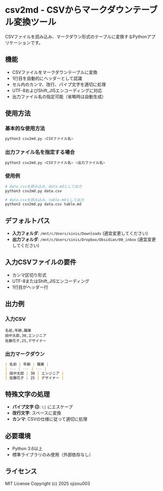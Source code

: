 # csv2md - CSVからマークダウンテーブル変換ツール

CSVファイルを読み込み、マークダウン形式のテーブルに変換するPythonアプリケーションです。

## 機能

- CSVファイルをマークダウンテーブルに変換
- 1行目を自動的にヘッダーとして認識
- セル内のカンマ、改行、パイプ文字を適切に処理
- UTF-8およびShift_JISエンコーディングに対応
- 出力ファイル名の指定可能（省略時は自動生成）

## 使用方法

### 基本的な使用方法

```bash
python3 csv2md.py <CSVファイル名>
```

### 出力ファイル名を指定する場合

```bash
python3 csv2md.py <CSVファイル名> <出力ファイル名>
```

### 使用例

```bash
# data.csvを読み込み、data.mdとして出力
python3 csv2md.py data.csv

# data.csvを読み込み、table.mdとして出力
python3 csv2md.py data.csv table.md
```

## デフォルトパス

- **入力フォルダ**: `/mnt/c/Users/sinis/Downloads` (適宜変更してください)
- **出力フォルダ**: `/mnt/c/Users/sinis/Dropbox/Obsidian/00_inbox` (適宜変更してください)

## 入力CSVファイルの要件

- カンマ区切り形式
- UTF-8またはShift_JISエンコーディング
- 1行目がヘッダー行

## 出力例

### 入力CSV
```csv
名前,年齢,職業
田中太郎,30,エンジニア
佐藤花子,25,デザイナー
```

### 出力マークダウン
```markdown
| 名前 | 年齢 | 職業 |
| --- | --- | --- |
| 田中太郎 | 30 | エンジニア |
| 佐藤花子 | 25 | デザイナー |
```

## 特殊文字の処理

- **パイプ文字 (|)**: `\|` にエスケープ
- **改行文字**: スペースに変換
- **カンマ**: CSVの仕様に従って適切に処理

## 必要環境

- Python 3.6以上
- 標準ライブラリのみ使用（外部依存なし）

## ライセンス

MIT License
Copyright (c) 2025 ojizou003